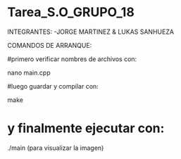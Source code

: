 # Tarea_S.O_GRUPO_18
INTEGRANTES: -JORGE MARTINEZ &amp; LUKAS SANHUEZA

COMANDOS DE ARRANQUE:

#primero verificar nombres de archivos con:

nano main.cpp

#luego guardar y compilar con:

make

# y finalmente ejecutar con:

./main (para visualizar la imagen)
